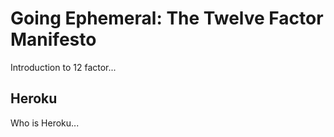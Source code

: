 # Going Ephemeral: The Twelve Factor Manifesto

Introduction to 12 factor...

## Heroku

Who is Heroku...

